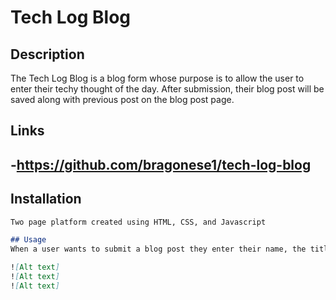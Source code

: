 # Tech Log Blog

## Description

The Tech Log Blog is a blog form whose purpose is to allow the user to enter their techy thought of the day. After submission, their blog post will be saved along with previous post on the blog post page.

## Links
-https://github.com/bragonese1/tech-log-blog
-


## Installation
```md
Two page platform created using HTML, CSS, and Javascript

## Usage
When a user wants to submit a blog post they enter their name, the title, and the content. After pressing submit, they are then redirected to another page containing their blog posts. After the user is done reading their blog posts, they can then use the back button to go back to the form submission page and submit another form. There is also a unique feature in the shape of a switch. Once that switch is toggled, the user is then greeted with a change in color and styling.

![Alt text]
![Alt text]
![Alt text]
